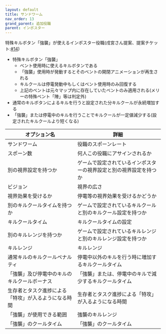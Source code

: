 ```yaml
---
layout: default
title: サンドワーム
nav_order: 13
grand_parent: 追加役職
parent: インポスター
---
```


特殊キルボタン「強襲」が使えるインポスター役職(戌宮さん提案、提案チケット:[#14](https://github.com/yukieiji/ExtremeRoles/issues/14))
- 特殊キルボタン「強襲」
  - ベント使用時に使えるキルボタンである
  - 「強襲」使用時が発動するとそのベントの開閉アニメーションが再生される
  - キルクールは停電発動中もしくはベント使用時のみ回復する
  - 上記のベントは元々マップ内に存在していたベントのみ適用される(メリーの特殊ベント「陣」等は判定外)
- 通常のキルボタンによるキルを行うと設定された分キルクールが永続増加する
- 「強襲」または停電中のキルを行うことでキルクールが一定値減少する(設定されたキルクールより短くなる)



|  オプション名 |  詳細  |
| ---- | ---- |
|  サンドワーム  | 役職のスポーンレート |
|  スポーン数  | 何人この役職にアサインされるか |
|  別の視界設定を持つか  |  ゲームで設定されているインポスターの視界設定と別の視界設定を持つか  |
|  ビジョン  |  視界の広さ  |
|  視界効果を受けるか  |  停電等の視界効果を受けるかどうか  |
|  別のキルクールタイムを持つか  | ゲームで設定されているキルクールと別のキルクール設定を持つか |
|  キルクールタイム  |  キルクールタイムの設定  |
|  別のキルレンジを持つか  |  ゲームで設定されているキルレンジと別のキルレンジ設定を持つか  |
|  キルレンジ  |  キルレンジ  |
|  通常キルのキルクールペナルティ  |  停電中以外のキルを行う時に増加するキルクールタイム  |
|  「強襲」及び停電中のキルのキルクールボーナス  |  「強襲」または、停電中のキルで減少するキルクールタイム   |
|  生存者とタスク進捗による「特攻」が入るようになる時間  |  生存者とタスク進捗による「特攻」が入るようになる時間  |
|  「強襲」が使用できる範囲  |  強襲のキルレンジ  |
|  「強襲」のクールタイム  |  「強襲」のクールタイム  |